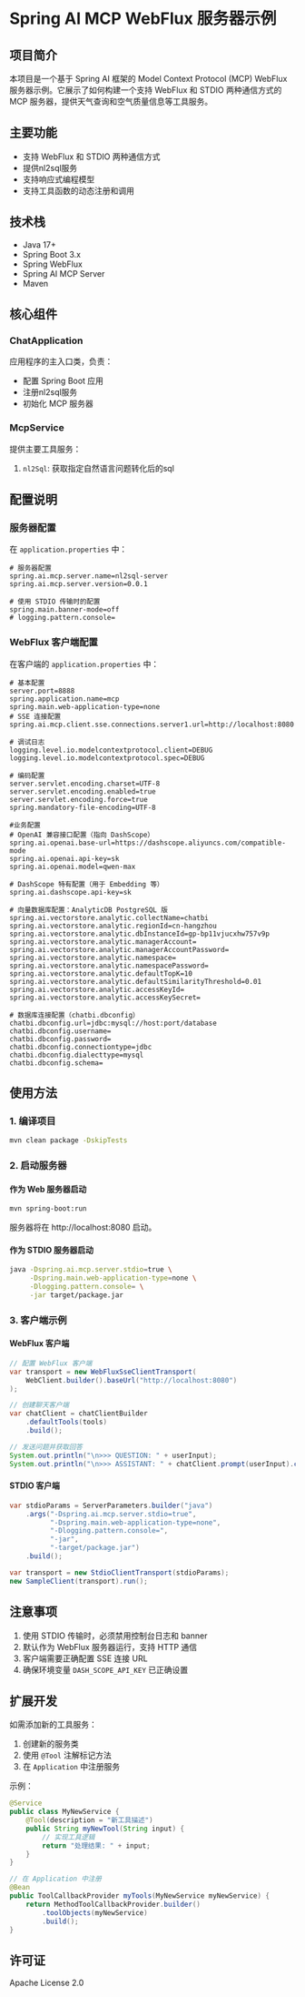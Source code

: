 # Spring AI MCP WebFlux 服务器示例

## 项目简介

本项目是一个基于 Spring AI 框架的 Model Context Protocol (MCP) WebFlux 服务器示例。它展示了如何构建一个支持 WebFlux 和 STDIO 两种通信方式的 MCP 服务器，提供天气查询和空气质量信息等工具服务。

## 主要功能

- 支持 WebFlux 和 STDIO 两种通信方式
- 提供nl2sql服务
- 支持响应式编程模型
- 支持工具函数的动态注册和调用

## 技术栈

- Java 17+
- Spring Boot 3.x
- Spring WebFlux
- Spring AI MCP Server
- Maven

## 核心组件

### ChatApplication

应用程序的主入口类，负责：
- 配置 Spring Boot 应用
- 注册nl2sql服务
- 初始化 MCP 服务器

### McpService

提供主要工具服务：
1. `nl2Sql`: 获取指定自然语言问题转化后的sql


## 配置说明

### 服务器配置

在 `application.properties` 中：

```properties
# 服务器配置
spring.ai.mcp.server.name=nl2sql-server
spring.ai.mcp.server.version=0.0.1

# 使用 STDIO 传输时的配置
spring.main.banner-mode=off
# logging.pattern.console=
```

### WebFlux 客户端配置

在客户端的 `application.properties` 中：

```properties
# 基本配置
server.port=8888
spring.application.name=mcp
spring.main.web-application-type=none
# SSE 连接配置
spring.ai.mcp.client.sse.connections.server1.url=http://localhost:8080

# 调试日志
logging.level.io.modelcontextprotocol.client=DEBUG
logging.level.io.modelcontextprotocol.spec=DEBUG

# 编码配置
server.servlet.encoding.charset=UTF-8
server.servlet.encoding.enabled=true
server.servlet.encoding.force=true
spring.mandatory-file-encoding=UTF-8

#业务配置
# OpenAI 兼容接口配置（指向 DashScope）
spring.ai.openai.base-url=https://dashscope.aliyuncs.com/compatible-mode 
spring.ai.openai.api-key=sk
spring.ai.openai.model=qwen-max

# DashScope 特有配置（用于 Embedding 等）
spring.ai.dashscope.api-key=sk

# 向量数据库配置：AnalyticDB PostgreSQL 版
spring.ai.vectorstore.analytic.collectName=chatbi
spring.ai.vectorstore.analytic.regionId=cn-hangzhou
spring.ai.vectorstore.analytic.dbInstanceId=gp-bp11vjucxhw757v9p
spring.ai.vectorstore.analytic.managerAccount=
spring.ai.vectorstore.analytic.managerAccountPassword=
spring.ai.vectorstore.analytic.namespace=
spring.ai.vectorstore.analytic.namespacePassword=
spring.ai.vectorstore.analytic.defaultTopK=10
spring.ai.vectorstore.analytic.defaultSimilarityThreshold=0.01
spring.ai.vectorstore.analytic.accessKeyId=
spring.ai.vectorstore.analytic.accessKeySecret=

# 数据库连接配置（chatbi.dbconfig）
chatbi.dbconfig.url=jdbc:mysql://host:port/database
chatbi.dbconfig.username=
chatbi.dbconfig.password=
chatbi.dbconfig.connectiontype=jdbc
chatbi.dbconfig.dialecttype=mysql
chatbi.dbconfig.schema=
```

## 使用方法

### 1. 编译项目

```bash
mvn clean package -DskipTests
```

### 2. 启动服务器

#### 作为 Web 服务器启动

```bash
mvn spring-boot:run
```

服务器将在 http://localhost:8080 启动。

#### 作为 STDIO 服务器启动

```bash
java -Dspring.ai.mcp.server.stdio=true \
     -Dspring.main.web-application-type=none \
     -Dlogging.pattern.console= \
     -jar target/package.jar
```

### 3. 客户端示例

#### WebFlux 客户端

```java
// 配置 WebFlux 客户端
var transport = new WebFluxSseClientTransport(
    WebClient.builder().baseUrl("http://localhost:8080")
);

// 创建聊天客户端
var chatClient = chatClientBuilder
    .defaultTools(tools)
    .build();

// 发送问题并获取回答
System.out.println("\n>>> QUESTION: " + userInput);
System.out.println("\n>>> ASSISTANT: " + chatClient.prompt(userInput).call().content());
```

#### STDIO 客户端

```java
var stdioParams = ServerParameters.builder("java")
    .args("-Dspring.ai.mcp.server.stdio=true",
          "-Dspring.main.web-application-type=none",
          "-Dlogging.pattern.console=",
          "-jar",
          "-target/package.jar")
    .build();

var transport = new StdioClientTransport(stdioParams);
new SampleClient(transport).run();
```

## 注意事项
1. 使用 STDIO 传输时，必须禁用控制台日志和 banner
2. 默认作为 WebFlux 服务器运行，支持 HTTP 通信
3. 客户端需要正确配置 SSE 连接 URL
4. 确保环境变量 `DASH_SCOPE_API_KEY` 已正确设置

## 扩展开发

如需添加新的工具服务：

1. 创建新的服务类
2. 使用 `@Tool` 注解标记方法
3. 在 `Application` 中注册服务

示例：

```java
@Service
public class MyNewService {
    @Tool(description = "新工具描述")
    public String myNewTool(String input) {
        // 实现工具逻辑
        return "处理结果: " + input;
    }
}

// 在 Application 中注册
@Bean
public ToolCallbackProvider myTools(MyNewService myNewService) {
    return MethodToolCallbackProvider.builder()
        .toolObjects(myNewService)
        .build();
}
```

## 许可证

Apache License 2.0 
